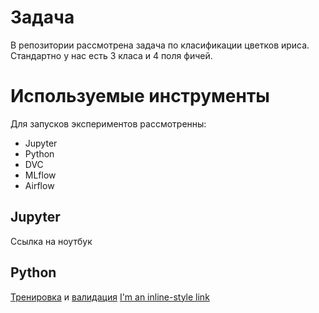 # Задача
В репозитории рассмотрена задача по класификации цветков ириса. Стандартно у нас есть 3 класа и 4 поля фичей. 

# Используемые инструменты
Для запусков экспериментов рассмотренны: 
- Jupyter
- Python
- DVC
- MLflow
- Airflow

## Jupyter
Ссылка на ноутбук
## Python 
[Тренировка](https://github.com/mastryukov1990/ml_pipeline_iris/blob/main/lib/train.py) и [валидация](https://github.com/mastryukov1990/ml_pipeline_iris/blob/main/lib/eval.py)
[I'm an inline-style link](https://www.google.com)

